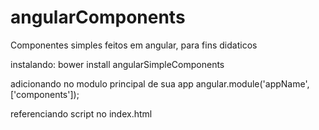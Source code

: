 # angularComponents
Componentes simples feitos em angular, para fins didaticos

instalando:
  bower install angularSimpleComponents
  
adicionando no modulo principal de sua app
  angular.module('appName', ['components']);
  
referenciando script no index.html
	<script src="/angularSimpleComponents/components.js"></script>
	



